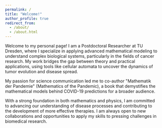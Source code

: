 ```yaml
---
permalink: /
title: "Welcome!"
author_profile: true
redirect_from: 
  - /about/
  - /about.html
---
```


Welcome to my personal page! I am a Postdoctoral Researcher at TU Dresden, where I specialize in applying advanced mathematical modeling to understand complex biological systems, particularly in the fields of cancer research. My work bridges the gap between theory and practical applications, using tools like cellular automata to uncover the dynamics of tumor evolution and disease spread.

My passion for science communication led me to co-author "Mathematik der Pandemie" (Mathematics of the Pandemic), a book that demystifies the mathematical models behind COVID-19 predictions for a broader audience.

With a strong foundation in both mathematics and physics, I am committed to advancing our understanding of disease processes and contributing to the development of more effective therapies. I am always open to new collaborations and opportunities to apply my skills to pressing challenges in biomedical research.

